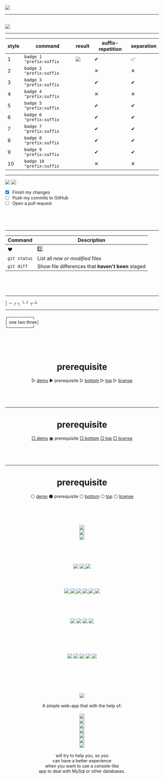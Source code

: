 <img src="https://raw.githubusercontent.com/k-five/tmp/master/phonescape-result.svg?sanitize=true" />
<br>
<hr>
<br>

<img src="background.svg" />

<hr/>


| style | command                   | result               | suffix-repetition | separation |
|-------|---------------------------|----------------------|-------------------|------------|
|     1 | `badge 1 "prefix:suffix`  | <img src="js.svg" /> | &#10004;          | &#9989;    |
|     2 | `badge 2 "prefix:suffix`  |                      | &#10005;          | &#10005;   |
|     3 | `badge 3 "prefix:suffix`  |                      | &#10004;          | &#10004;   |
|     4 | `badge 4 "prefix:suffix`  |                      | &#10005;          | &#10005;   |
|     5 | `badge 5 "prefix:suffix`  |                      | &#10004;          | &#10004;   |
|     6 | `badge 6 "prefix:suffix`  |                      | &#10004;          | &#10004;   |
|     7 | `badge 7 "prefix:suffix`  |                      | &#10004;          | &#10004;   |
|     8 | `badge 8 "prefix:suffix`  |                      | &#10004;          | &#10004;   |
|     9 | `badge 9 "prefix:suffix`  |                      | &#10004;          | &#10004;   |
|    10 | `badge 10 "prefix:suffix` |                      | &#10005;          | &#10005;   |



  



<hr>

<img src="./ft/01.svg" />
<img src="./ft/02.svg" />

<br>

- [x] Finish my changes
- [ ] Push my commits to GitHub
- [ ] Open a pull request

<br>
<br>
<br>
<hr>

| Command | Description |
| --- | --- |
| :heart: | :one: |
| `git status` | List all *new or modified* files |
| `git diff` | Show file differences that **haven't been** staged |


<br>
<br>
<br>

<hr>

&#9474;
&#9472;
&#9484;
&#9488;
&#9492;
&#9496;
&#9516;
&#9524;

<hr>

&#9484;&#9472;&#9472;&#9472;&#9472;&#9472;&#9472;&#9472;&#9472;&#9488;<br>
&#9474; one two three&#9474;<br>
&#9492;&#9472;&#9472;&#9472;&#9472;&#9472;&#9472;&#9472;&#9472;&#9496;<br>

<br>
<br>
<br>

<h1 align="center">prerequisite</h1>
<p align="center">
  &#9655; <a href="">demo</a>
  &#9654; prerequisite
  &#9655; <a href="">bottom</a>
  &#9655; <a href="">top</a>
  &#9655; <a href="">license</a>
</p>

<br>
<br>
<br>
<hr>

<h1 align="center">prerequisite</h1>
<p align="center">
  <a href="">&#9634; demo</a>
  &#9635; prerequisite
  <a href="">&#9634; bottom</a>
  <a href="">&#9634; top</a>
  <a href="">&#9634; license</a>
</p>

<br>
<br>
<br>
<hr>

<h1 align="center">prerequisite</h1>
<p align="center">
  &#9898; <a href="">demo</a>
  &#9899; prerequisite
  &#9898; <a href="">bottom</a>
  &#9898; <a href="">top</a>
  &#9898; <a href="">license</a>
</p>

<br>
<br>
<br>


<p align="center">
  <img src="w/create.svg" /> <br>
  <img src="w/create2.svg" /> <br>
  <img src="w/create3.svg" /> <br>

</p>

<br>
<br>
<br>


<p align="center">
  <img src="w/create4.svg" />
   <a href="https://github.com/k-five">
    <img src="js/prerequisite.svg" />
  </a>
  <a href="#demo">
    <img src="js/demo.svg" />
  </a>
  </p>
 <br>
 <br>
 

<p align="center">
  <a href="https://github.com/k-five">
    <img src="js/home.svg" />
  </a>
  <a href="https://github.com/k-five">
    <img src="js/prerequisite.svg" />
  </a>
  <a href="#demo">
    <img src="js/demo.svg" />
  </a>
  <a href="#demo">
    <img src="js/screenshot.svg" />
  </a>
  <a href="mailto:shakiba.moshiri@yahoo.com">
    <img src="js/contact_me.svg" />
  </a>  
  <a href="#license">
    <img src="js/license.svg" />
  </a>
</p>

<br>
<br>
<br>

<p align="center">
  <img src="js/s5.svg" />
  <img src="js/s2.svg" />
  <img src="js/s3.svg" />
  <img src="js/s4.svg" />
</p>

<br>
<br>
<br>

<br>

<p align="center">
  <img src="js/green.svg" />
  <img src="s31.svg" />
  <img src="js/s32.svg" />
  <img src="js/s33.svg" />
  <img src="js/s34.svg" />
</p>

<br>
<br>
<br>




<p align="center">


<br>
<p align="center">
  <img src="jsmyadmin.svg" /> <br> <br>
  A simple web-app that with the help of: <br> <br>
  <img src="js.svg" /> <br>
  <img src="html.svg" /> <br>
  <img src="ajax.svg" /> <br>
  <img src="css.svg" /> <br>
  <img src="php.svg" /> <br>
  <img src="json.svg" /> <br>
  <img src="mysql.svg" /> <br> <br>
  will try to help you, so you<br>
  can have a better experience<br>
  when you want to use a console-like<br>
  app to deal with MySql or other databases.<br>
</p>
<br>
